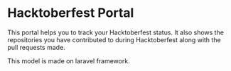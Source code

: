 # Hacktoberfest Portal

This portal helps you to track your Hacktoberfest status. It also shows the repositories you have contributed to during Hacktoberfest along with the pull requests made.

This model is made on laravel framework.


